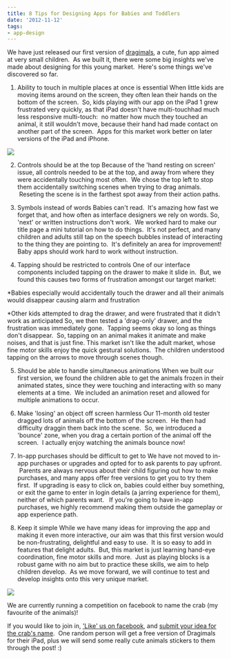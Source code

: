 ```yaml
---
title: 8 Tips for Designing Apps for Babies and Toddlers
date: '2012-11-12'
tags:
- app-design
---
```


We have just released our first version of 
[dragimals](http://dragimals.com), a cute, fun app aimed at very small children.  As we built it, there were some big insights we've made about designing for this young market.  Here's some things we've discovered so far.

1. Ability to touch in multiple places at once is essential
When little kids are moving items around on the screen, they often lean their hands on the bottom of the screen.  So, kids playing with our app on the iPad 1 grew frustrated very quickly, as that iPad 
doesn't have multi-touchhad much less responsive multi-touch:  no matter how much they touched an animal, it still wouldn't move, because their hand had made contact on another part of the screen.  Apps for this market work better on later versions of the iPad and iPhone.

![](http://thisiscapra.com/wp-content/uploads/2012/11/fishies-300x225.jpg)

2. Controls should be at the top
Because of the 'hand resting on screen' issue, all controls needed to be at the top, and away from where they were accidentally touching most often.  We chose the top left to stop them accidentally switching scenes when trying to drag animals.  Reseting the scene is in the farthest spot away from their action paths.

3. Symbols instead of words
Babies can't read.  It's amazing how fast we forget that, and how often as interface designers we rely on words. So, 'next' or written instructions don't work.  We worked hard to make our title page a mini tutorial on how to do things.  It's not perfect, and many children and adults still tap on the speech bubbles instead of interacting to the thing they are pointing to.  It's definitely an area for improvement! Baby apps should work hard to work without instruction.

4. Tapping should be restricted to controls
One of our interface components included tapping on the drawer to make it slide in.  But, we found this causes two forms of frustration amongst our target market:

*Babies especially would accidentally touch the drawer and all their animals would disappear causing alarm and frustration

	
*Other kids attempted to drag the drawer, and were frustrated that it didn't work as anticipated
So, we then tested a 'drag-only' drawer, and the frustration was immediately gone.  Tapping seems okay so long as things don't disappear.  So, tapping on an animal makes it animate and make noises, and that is just fine. This market isn't like the adult market, whose fine motor skills enjoy the quick gestural solutions.  The children understood tapping on the arrows to move through scenes though.

5. Should be able to handle simultaneous animations
When we built our first version, we found the children able to get the animals frozen in their animated states, since they were touching and interacting with so many elements at a time.  We included an animation reset and allowed for multiple animations to occur.

6. Make 'losing' an object off screen harmless
Our 11-month old tester dragged lots of animals off the bottom of the screen.  He then had difficulty draggin them back into the scene.  So, we introduced a 'bounce' zone, when you drag a certain portion of the animal off the screen.  I actually enjoy watching the animals bounce now!

7. In-app purchases should be difficult to get to
We have not moved to in-app purchases or upgrades and opted for to ask parents to pay upfront.  Parents are always nervous about their child figuring out how to make purchases, and many apps offer free versions to get you to try them first.  If upgrading is easy to click on, babies could either buy something, or exit the game to enter in login details (a jarring experience for them), neither of which parents want.   If you're going to have in-app purchases, we highly recommend making them outside the gameplay or app experience path.

8. Keep it simple
While we have many ideas for improving the app and making it even more interactive, our aim was that this first version would be non-frustrating, delightful and easy to use.  It is so easy to add in features that delight adults.  But, this market is just learning hand-eye coordination, fine motor skills and more.  Just as playing blocks is a robust game with no aim but to practice these skills, we aim to help children develop.  As we move forward, we will continue to test and develop insights onto this very unique market.

![](http://thisiscapra.com/wp-content/uploads/2012/11/crab-300x222.jpg)

We are currently running a competition on facebook to name the crab (my favourite of the animals)!

If you would like to join in, 
['Like' us on facebook](http://facebook.com/dragimals), and 
[submit your idea for the crab's name](http://www.facebook.com/photo.php?fbid=449133878484715&set=a.449132985151471.104379.436536269744476&type=1).  One random person will get a free version of Dragimals for their iPad, plus we will send some really cute animals stickers to them through the post! :)
